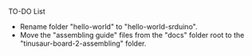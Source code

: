 TO-DO List

- Rename folder "hello-world" to "hello-world-srduino".
- Move the "assembling guide" files from the "docs" folder root to the "tinusaur-board-2-assembling" folder.


